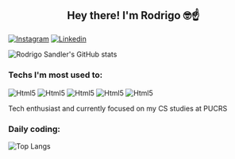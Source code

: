 <div align="center">
  <h2>Hey there! I'm Rodrigo 🤓☝️</h2>
</div>

[![Instagram](https://img.shields.io/badge/Instagram-E4405F?style=for-the-badge&logo=instagram&logoColor=white)](https://www.instagram.com/rodrigosandler_/)
[![Linkedin](https://img.shields.io/badge/LinkedIn-0077B5?style=for-the-badge&logo=linkedin&logoColor=white)](https://www.linkedin.com/in/rodrigo-sandler-1945a9220/)

![Rodrigo Sandler's GitHub stats](https://github-readme-stats.vercel.app/api?username=SandlerRodrigo&show_icons=true&theme=gruvbox)

### Techs I'm most used to: 

<div style="display: inline-block">
    <img align="center" alt="Html5" src="https://img.shields.io/badge/Java-ED8B00?style=for-the-badge&logo=openjdk&logoColor=white"/>
    <img align="center" alt="Html5" src="https://img.shields.io/badge/C-00599C?style=for-the-badge&logo=c&logoColor=white"/>
    <img align="center" alt="Html5" src="https://img.shields.io/badge/JavaScript-F7DF1E?style=for-the-badge&logo=javascript&logoColor=black"/>
    <img align="center" alt="Html5" src="https://img.shields.io/badge/HTML5-E34F26?style=for-the-badge&logo=html5&logoColor=white"/>
    <img align="center" alt="Html5" src="https://img.shields.io/badge/CSS3-1572B6?style=for-the-badge&logo=css3&logoColor=white"/>
    
</div>

<br/>

Tech enthusiast and currently focused on my CS studies at PUCRS

### Daily coding:

![Top Langs](https://github-readme-stats.vercel.app/api/top-langs/?username=SandlerRodrigo&layout=compact)
